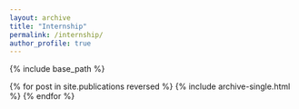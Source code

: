 ```yaml
---
layout: archive
title: "Internship"
permalink: /internship/
author_profile: true
---
```


{% include base_path %}

{% for post in site.publications reversed %}
  {% include archive-single.html %}
{% endfor %}
